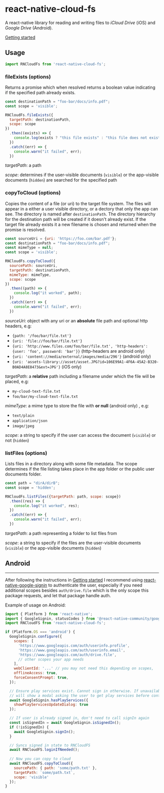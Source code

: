 
# react-native-cloud-fs

A react-native library for reading and writing files to _iCloud Drive_ (iOS) and _Google Drive_ (Android).

[Getting started](./docs/getting-started.md)

## Usage
```javascript
import RNCloudFs from 'react-native-cloud-fs';
```

### fileExists (options)
Returns a promise which when resolved returns a boolean value indicating if the specified path already exists.

```javascript
const destinationPath = "foo-bar/docs/info.pdf";
const scope = 'visible';

RNCloudFs.fileExists({
  targetPath: destinationPath, 
  scope: scope
})
  .then((exists) => {
    console.log(exists ? "this file exists" : "this file does not exist");
  })
  .catch((err) => {
    console.warn("it failed", err);
  })
```
_targetPath_: a path

_scope_: determines if the user-visible documents (`visible`) or the app-visible documents (`hidden`) are searched for the specified path

### copyToCloud (options)
Copies the content of a file (or uri) to the target file system.  The files will appear in a either a user visible 
directory, or a dectory that only the app can see.  The directory is named after `destinationPath`.  The directory 
hierarchy for the destination path will be created if it doesn't already exist. If the target file already exists 
it a new filename is chosen and returned when the promise is resolved. 

```javascript
const sourceUri = {uri: 'https://foo.com/bar.pdf'};
const destinationPath = "foo-bar/docs/info.pdf";
const mimeType = null;
const scope = 'visible';

RNCloudFs.copyToCloud({
  sourcePath: sourceUri, 
  targetPath: destinationPath, 
  mimeType: mimeType, 
  scope: scope
})
  .then((path) => {
    console.log("it worked", path);
  })
  .catch((err) => {
    console.warn("it failed", err);
  })
```

_sourceUri_: object with any uri or an **absolute** file path and optional http headers, e.g:
 * `{path: '/foo/bar/file.txt'}`
 * `{uri: 'file://foo/bar/file.txt'}`
 * `{uri: 'http://www.files.com/foo/bar/file.txt', 'http-headers': {user: 'foo', password: 'bar'}}` (http-headers are android only)
 * `{uri: 'content://media/external/images/media/296'}` (android only)
 * `{uri: 'assets-library://asset/asset.JPG?id=106E99A1-4F6A-45A2-B320-B0AD4A8E8473&ext=JPG'}` (iOS only)
 
_targetPath_: a **relative** path including a filename under which the file will be placed, e.g:
 * `my-cloud-text-file.txt`
 * `foo/bar/my-cloud-text-file.txt`
 
_mimeType_:  a mime type to store the file with **or null** (android only) , e.g:
 * `text/plain`
 * `application/json`
 * `image/jpeg`

_scope_: a string to specify if the user can access the document (`visible`) or not (`hidden`)

### listFiles (options)
Lists files in a directory along with some file metadata.  The scope determines if the file listing takes place in the app folder or the public user documents folder.

```javascript
const path = "dirA/dirB";
const scope = 'hidden';

RNCloudFs.listFiles({targetPath: path, scope: scope})
  .then((res) => {
    console.log("it worked", res);
  })
  .catch((err) => {
    console.warn("it failed", err);
  })
```

_targetPath_: a path representing a folder to list files from

_scope_: a string to specify if the files are the user-visible documents (`visible`) or the app-visible documents (`hidden`)


## Android
****
After following the instructions in [Getting started](./docs/getting-started.md) I recommend using [react-native-google-signin](https://github.com/react-native-google-signin/google-signin) to authenticate the user, especially if you need additional scopes besides `auth/drive.file` which is the only scope this package requests, and let that package handle auth.

Example of usage on Android:

```js
import { Platform } from 'react-native';
import { GoogleSignin, statusCodes } from '@react-native-community/google-signin';
import RNCloudFS from 'react-native-cloud-fs';

if (Platform.OS === 'android') {
  GoogleSignin.configure({
    scopes: [
      'https://www.googleapis.com/auth/userinfo.profile',
      'https://www.googleapis.com/auth/userinfo.email',
      'https://www.googleapis.com/auth/drive.file',
      // other scopes your app needs
    ],
    webClientId: '...' // you may not need this depending on scopes,
    offlineAccess: true,
    forceConsentPrompt: true,
  });

  // Ensure play services exist. Cannot sign in otherwise. If unavailable, this
  // will show a modal asking the user to get play services before continuing.
  await GoogleSignin.hasPlayServices({
    showPlayServicesUpdateDialog: true
  });

  // If user is already signed in, don't need to call signIn again
  const isSignedIn = await GoogleSignin.isSignedIn();
  if (!isSignedIn) {
    await GoogleSignin.signIn();
  }

  // Syncs signed in state to RNCloudFS
  await RNCloudFS.loginIfNeeded();
  
  // Now you can copy to cloud
  await RNCloudFS.copyToCloud({
    sourcePath: { path: 'some/path.txt' },
    targetPath: `some/path.txt`,
    scope: 'visible'
  });
}
```
